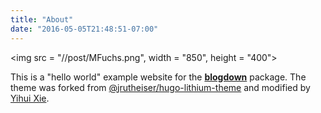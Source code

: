 ```yaml
---
title: "About"
date: "2016-05-05T21:48:51-07:00"
---
```



<img src = "//post/MFuchs.png", width = "850", height = "400">


This is a "hello world" example website for the [**blogdown**](https://github.com/rstudio/blogdown) package. The theme was forked from [@jrutheiser/hugo-lithium-theme](https://github.com/jrutheiser/hugo-lithium-theme) and modified by [Yihui Xie](https://github.com/yihui/hugo-lithium).
